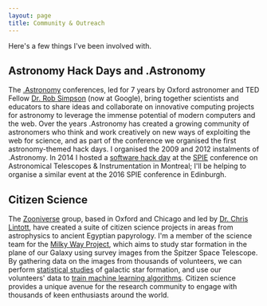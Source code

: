```yaml
---
layout: page
title: Community & Outreach
---
```


Here's a few things I've been involved with.

## Astronomy Hack Days and .Astronomy

The [.Astronomy](http://www.dotastronomy.com) conferences, led for 7 years by Oxford astronomer and TED Fellow [Dr. Rob Simpson](http://www.twitter.com/orbitingfrog) (now at Google), bring together scientists and educators to share ideas and collaborate on innovative computing projects for astronomy to leverage the immense potential of modern computers and the web. Over the years .Astronomy has created a growing community of astronomers who think and work creatively on new ways of exploiting the web for science, and as part of the conference we organised the first astronomy-themed hack days. I organised the 2009 and 2012 instalments of .Astronomy. In 2014 I hosted a [software hack day](http://arxiv.org/abs/1408.1278) at the [SPIE](http://www.spie.org) conference on Astronomical Telescopes & Instrumentation in Montreal; I'll be helping to organise a similar event at the 2016 SPIE conference in Edinburgh.

## Citizen Science

The [Zooniverse](http://www.zooniverse.org) group, based in Oxford and Chicago and led by [Dr. Chris Lintott](http://en.wikipedia.org/wiki/Chris_Lintott), have created a suite of citizen science projects in areas from astrophysics to ancient Egyptian papyrology. I'm a member of the science team for the [Milky Way Project](http://www.milkywayproject.org), which aims to study star formation in the plane of our Galaxy using survey images from the Spitzer Space Telescope. By gathering data on the images from thousands of volunteers, we can perform [statistical studies](http://arxiv.org/abs/1203.5486) of galactic star formation, and use our volunteers' data to [train machine learning algorithms](http://arxiv.org/abs/1406.2692). Citizen science provides a unique avenue for the research community to engage with thousands of keen enthusiasts around the world.

